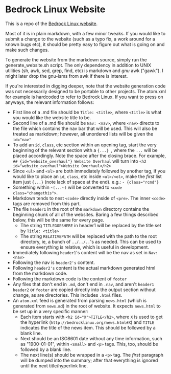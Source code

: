 Bedrock Linux Website
=====================

This is a repo of the [Bedrock Linux website](http://bedrocklinux.org).

Most of it is in plain markdown, with a few minor tweaks.  If you would like to
submit a change to the website (such as a typo fix, a work around for a known
bugs etc), it should be pretty easy to figure out what is going on and make
such changes.

To generate the website from the markdown source, simply run the
generate_website.sh script.  The only dependency in addition to UNIX utilities
(sh, awk, sed, grep, find, etc) is markdown and *gnu* awk ("gawk").  I might
later drop the gnu-isms from awk if there is interest.

If you're interested in digging deeper, note that the website generation code
was not necessarily designed to be portable to other projects.  The atom.xml
for example is hardcoded to refer to Bedrock Linux.  If you want to press on
anyways, the relevant information follows:

- First line of a .md file should be `Title: <title>`, where `<title>` is what
  you would like the website title to be.
- Second line of a .md file should be `Nav: <nav>`, where `<nav>`
  directs to the file which contains the nav bar that will be used.  This will
  also be treated as markdown; however, all unordered lists will be given the
  `id="nav"`
- To add an `id`, `class`, etc section within an opening tag, start the very
  beginning of the relevant section with a `{...} `, where the `...` will be
  placed accordingly.  Note the space after the closing brace.  For example,
  `## {id="website_overhaul"} Website Overhaul` will turn into `<h2
  id="website_overhaul">Website Overhaul</h2>`
- Since `<ul>` and `<ol>` are both immediately followed by another tag, if you
  would like to place an `id`, `class`, etc inside `<ul>/<ol>`, make the
  *first* list item just `{...}` (note lack of space at the end).  e.g.: `-
  {class="rcmd"}`
- Something within `~(...~)` will be converted to `<code class="changethis">`.
- Markdown tends to nest `<code>` directly inside of `<pre>`.  The inner
  `<code>` tags are removed from this part.
- The file `header1` in the root of the `markdown` directory contains the
  beginning chunk of all of the websites.
  Baring a few things described below, this will be the same for every page.
  - The string `TITLEGOESHERE` in header1 will be replaced by the title set by
    `Title: <title>`
  - The string `RELATIVEPATH` will be replaced with the path to the root
    directory, ie, a bunch of `../../..`'s as needed.  This can be used to
    ensure everything is relative, which is useful in development.
- Immediately following `header1`'s content will be the nav as set in `Nav: <nav>`
- Following the nav is `header2's` content.
- Following `header2's` content is the actual markdown generated html from the markdown code.
- Following the markdown code is the content of `footer`
- Any files that don't end in `.md`, don't end in `.nav`, and aren't `header1`
  `header2` or `footer` are copied directly into the output section without
  change, as are directories.  This includes `.html` files.
- An `atom.xml` feed is generated from parsing `news.html` (which is generated
  from `news.md`) in the root of website.  It expects `news.html` to be set up in
  a very specific manner:
  - Each item starts with `<h2 id="X">TITLE</h2>`, where `X` is
    used to get the hyperlink (`http://bedrocklinux.org/news.html#X`) and
    `TITLE` indicates the title of the news item.  This should be followed by a
    blank line.
  - Next should be an ISO8601 date without any time information, such as
    "1900-01-01", within `<small>` and `<p>` tags.  This, too,
    should be followed by a blank line.
  - The next line(s) should be wrapped in a `<p>` tag.  The *first* paragraph
    will be dumped into the summary; after that everything is ignored until the
    next title/hyperlink line.
